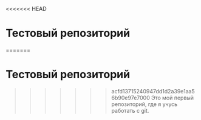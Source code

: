 <<<<<<< HEAD
# Тестовый репозиторий

=======
# Тестовый репозиторий

>>>>>>> acfd13715240947dd1d2a39e1aa56b90e97e7000
Это мой первый репозиторий, где я учусь работать с git.
